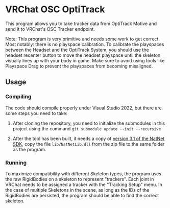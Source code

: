 # VRChat OSC OptiTrack

This program allows you to take tracker data from OptiTrack Motive and send it to VRChat's OSC Tracker endpoint.

Note: This program is very primitive and needs some work to get correct. Most notably: there is no playspace calibration. To calibrate the playspaces between the Headset and the OptiTrack System, you should use the headset recenter button to move the headset playspace until the skeleton visually lines up with your body in game. Make sure to avoid using tools like Playspace Drag to prevent the playspaces from becoming misaligned.

## Usage

### Compiling

The code should compile properly under Visual Studio 2022, but there are some steps you need to take:

1. After cloning the repository, you need to initialize the submodules in this project using the command ``git submodule update --init --recursive``

2. After the tool has been built, it needs a copy of [version 3.1 of the NatNet SDK](https://d2mzlempwep3hb.cloudfront.net/NatNetSDK/NatNet_SDK_3.1.zip), copy the file ``lib/NatNetLib.dll`` from the zip file to the same folder as the program.

### Running

To maximize compatibility with different Skeleton types, the program uses the raw RigidBodies on a skeleton to represent "trackers". Each joint in VRChat needs to be assigned a tracker with the "Tracking Setup" menu. In the case of multiple Skeletons in the scene, as long as the IDs of the RigidBodies are persisted, the program should be able to find the correct skeleton.
